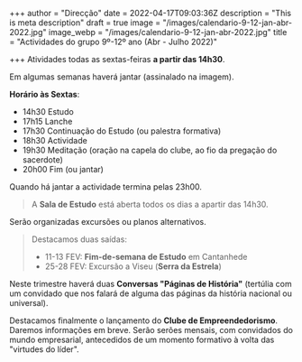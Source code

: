 +++
author = "Direcção"
date = 2022-04-17T09:03:36Z
description = "This is meta description"
draft = true
image = "/images/calendario-9-12-jan-abr-2022.jpg"
image_webp = "/images/calendario-9-12-jan-abr-2022.jpg"
title = "Actividades do grupo 9º-12º ano (Abr - Julho 2022)"

+++
Atividades todas as sextas-feiras **a partir das 14h30**.

Em algumas semanas haverá jantar (assinalado na imagem).

**Horário às Sextas**:

* 14h30 Estudo
* 17h15 Lanche
* 17h30 Continuação do Estudo (ou palestra formativa)
* 18h30 Actividade
* 19h30 Meditação (oração na capela do clube, ao fio da pregação do sacerdote)
* 20h00 Fim (ou jantar)

Quando há jantar a actividade termina pelas 23h00.

> A **Sala de Estudo** está aberta todos os dias a apartir das 14h30.

Serão organizadas excursões ou planos alternativos.

> Destacamos duas saídas:
>
> * 11-13 FEV: **Fim-de-semana de Estudo** em Cantanhede
> * 25-28 FEV: Excursão a Viseu (**Serra da Estrela**)

Neste trimestre haverá duas **Conversas "Páginas de História"** (tertúlia com um convidado que nos falará de alguma das páginas da história nacional ou universal).

Destacamos finalmente o lançamento do **Clube de Empreendedorismo**. Daremos informações em breve. Serão serões mensais, com convidados do mundo empresarial, antecedidos de um momento formativo à volta das "virtudes do líder".